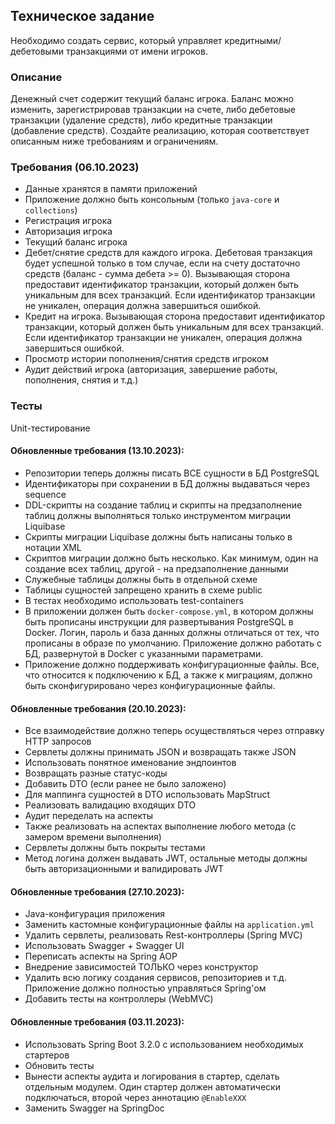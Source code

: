 ## Техническое задание

Необходимо создать сервис, который управляет кредитными/дебетовыми транзакциями от имени игроков.

### Описание

Денежный счет содержит текущий баланс игрока. Баланс можно изменить, зарегистрировав транзакции на счете, либо дебетовые транзакции (удаление средств), либо кредитные транзакции (добавление средств). Создайте реализацию, которая соответствует описанным ниже требованиям и ограничениям.

### Требования (06.10.2023)

* Данные хранятся в памяти приложений
* Приложение должно быть консольным (только `java-core` и `collections`)
* Регистрация игрока
* Авторизация игрока
* Текущий баланс игрока
* Дебет/снятие средств для каждого игрока. Дебетовая транзакция будет успешной только в том случае, если на счету достаточно средств (баланс - сумма дебета >= 0). Вызывающая сторона предоставит идентификатор транзакции, который должен быть уникальным для всех транзакций. Если идентификатор транзакции не уникален, операция должна завершиться ошибкой.
* Кредит на игрока. Вызывающая сторона предоставит идентификатор транзакции, который должен быть уникальным для всех транзакций. Если идентификатор транзакции не уникален, операция должна завершиться ошибкой.
* Просмотр истории пополнения/снятия средств игроком
* Аудит действий игрока (авторизация, завершение работы, пополнения, снятия и т.д.)

### Тесты

Unit-тестирование



#### Обновленные требования (13.10.2023):

* Репозитории теперь должны писать ВСЕ сущности в БД PostgreSQL
* Идентификаторы при сохранении в БД должны выдаваться через sequence
* DDL-скрипты на создание таблиц и скрипты на предзаполнение таблиц должны выполняться только инструментом миграции Liquibase
* Скрипты миграции Liquibase должны быть написаны только в нотации XML
* Скриптов миграции должно быть несколько. Как минимум, один на создание всех таблиц, другой - на предзаполнение данными
* Служебные таблицы должны быть в отдельной схеме
* Таблицы сущностей запрещено хранить в схеме public
* В тестах необходимо использовать test-containers
* В приложении должен быть `docker-compose.yml`, в котором должны быть прописаны инструкции для развертывания PostgreSQL в Docker. Логин, пароль и база данных должны отличаться от тех, что прописаны в образе по умолчанию. Приложение должно работать с БД, развернутой в Docker с указанными параметрами.
* Приложение должно поддерживать конфигурационные файлы. Все, что относится к подключению к БД, а также к миграциям, должно быть сконфигурировано через конфигурационные файлы.



#### Обновленные требования (20.10.2023):

* Все взаимодействие должно теперь осуществляться через отправку HTTP запросов
* Сервлеты должны принимать JSON и возвращать также JSON
* Использовать понятное именование эндпоинтов
* Возвращать разные статус-коды
* Добавить DTO (если ранее не было заложено)
* Для маппинга сущностей в DTO использовать MapStruct
* Реализовать валидацию входящих DTO
* Аудит переделать на аспекты
* Также реализовать на аспектах выполнение любого метода (с замером времени выполнения)
* Сервлеты должны быть покрыты тестами
* Метод логина должен выдавать JWT, остальные методы должны быть авторизационными и валидировать JWT



#### Обновленные требования (27.10.2023):

* Java-конфигурация приложения
* Заменить кастомные конфигурационные файлы на `application.yml`
* Удалить сервлеты, реализовать Rest-контроллеры (Spring MVC)
* Использовать Swagger + Swagger UI
* Переписать аспекты на Spring AOP
* Внедрение зависимостей ТОЛЬКО через конструктор
* Удалить всю логику создания сервисов, репозиториев и т.д. Приложение должно полностью управляться Spring'ом
* Добавить тесты на контроллеры (WebMVC)



#### Обновленные требования (03.11.2023):

* Использовать Spring Boot 3.2.0 с использованием необходимых стартеров
* Обновить тесты
* Вынести аспекты аудита и логирования в стартер, сделать отдельным модулем. Один стартер должен автоматически подключаться, второй через аннотацию `@EnableXXX`
* Заменить Swagger на SpringDoc